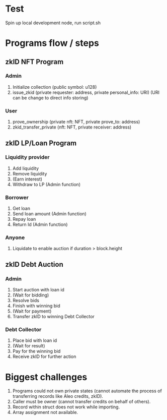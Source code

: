 # Test
Spin up local development node, run script.sh

# Programs flow / steps
## zkID NFT Program
### Admin
1. Initialize collection (public symbol: u128)
2. issue_zkid (private requester: address, private personal_info: URI) (URI can be change to direct info storing)

### User
1. prove_ownership (private nft: NFT, private prove_to: address)
2. zkid_transfer_private (nft: NFT, private receiver: address)

## zkID LP/Loan Program
### Liquidity provider
1. Add liquidity
2. Remove liquidity
3. (Earn interest)
4. Withdraw to LP (Admin function)

### Borrower
1. Get loan
2. Send loan amount (Admin function)
3. Repay loan
4. Return Id (Admin function)

### Anyone
1. Liquidate to enable auction if duration > block.height

## zkID Debt Auction
### Admin
1. Start auction with loan id
2. (Wait for bidding)
3. Resolve bids
4. Finish with winning bid
5. (Wait for payment)
6. Transfer zkID to winning Debt Collector

### Debt Collector
1. Place bid with loan id
2. (Wait for result)
3. Pay for the winning bid
4. Receive zkID for further action

# Biggest challenges
1. Programs could not own private states (cannot automate the process of transferring records like Aleo credits, zkID).
2. Caller must be owner (cannot transfer credits on behalf of others).
3. Record within struct does not work while importing.
4. Array assignment not available.
